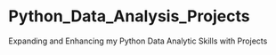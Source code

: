 # Python_Data_Analysis_Projects
Expanding and Enhancing my Python Data Analytic Skills with Projects
